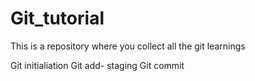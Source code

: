 # Git_tutorial
This is a repository where you collect all the git learnings

Git initialiation
Git add- staging
Git commit
